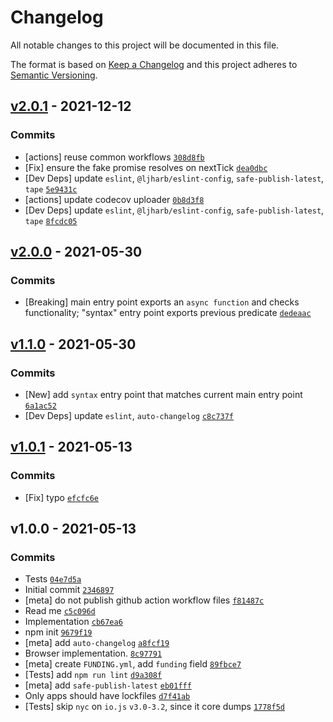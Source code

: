 # Changelog

All notable changes to this project will be documented in this file.

The format is based on [Keep a Changelog](https://keepachangelog.com/en/1.0.0/)
and this project adheres to
[Semantic Versioning](https://semver.org/spec/v2.0.0.html).

## [v2.0.1](https://github.com/inspect-js/has-dynamic-import/compare/v2.0.0...v2.0.1) - 2021-12-12

### Commits

- [actions] reuse common workflows
  [`308d8fb`](https://github.com/inspect-js/has-dynamic-import/commit/308d8fb4bc8e1330111da4df22be2c80b6e5f9f8)
- [Fix] ensure the fake promise resolves on nextTick
  [`dea0dbc`](https://github.com/inspect-js/has-dynamic-import/commit/dea0dbca11217c8d0b0ecbbee26b7e5ae649cef6)
- [Dev Deps] update `eslint`, `@ljharb/eslint-config`, `safe-publish-latest`,
  `tape`
  [`5e9431c`](https://github.com/inspect-js/has-dynamic-import/commit/5e9431cea8952bb65905beb1ec23c9f259c36247)
- [actions] update codecov uploader
  [`0b8d3f8`](https://github.com/inspect-js/has-dynamic-import/commit/0b8d3f87e7613976d353768fb45fad5a5ac3d7df)
- [Dev Deps] update `eslint`, `@ljharb/eslint-config`, `safe-publish-latest`,
  `tape`
  [`8fcdc05`](https://github.com/inspect-js/has-dynamic-import/commit/8fcdc055e32226fa8f76aea0ea0d13dff06e727b)

## [v2.0.0](https://github.com/inspect-js/has-dynamic-import/compare/v1.1.0...v2.0.0) - 2021-05-30

### Commits

- [Breaking] main entry point exports an `async function` and checks
  functionality; "syntax" entry point exports previous predicate
  [`dedeaac`](https://github.com/inspect-js/has-dynamic-import/commit/dedeaac1362eff8cf82485f22ed4e26ca79e8adf)

## [v1.1.0](https://github.com/inspect-js/has-dynamic-import/compare/v1.0.1...v1.1.0) - 2021-05-30

### Commits

- [New] add `syntax` entry point that matches current main entry point
  [`6a1ac52`](https://github.com/inspect-js/has-dynamic-import/commit/6a1ac5209ced527eea97e529b9b9de7752fa62b8)
- [Dev Deps] update `eslint`, `auto-changelog`
  [`c8c737f`](https://github.com/inspect-js/has-dynamic-import/commit/c8c737fc058eb96499e282bd4ed372490a2dcff9)

## [v1.0.1](https://github.com/inspect-js/has-dynamic-import/compare/v1.0.0...v1.0.1) - 2021-05-13

### Commits

- [Fix] typo
  [`efcfc6e`](https://github.com/inspect-js/has-dynamic-import/commit/efcfc6ea041db51d76f45002bd49513cf8252bea)

## v1.0.0 - 2021-05-13

### Commits

- Tests
  [`04e7d5a`](https://github.com/inspect-js/has-dynamic-import/commit/04e7d5a7e6bae48fc47b4c383f7d353ceab31ce3)
- Initial commit
  [`2346897`](https://github.com/inspect-js/has-dynamic-import/commit/234689702a12c0eb552693a3fcaa670278054703)
- [meta] do not publish github action workflow files
  [`f81487c`](https://github.com/inspect-js/has-dynamic-import/commit/f81487ce5c70407bff2aa15f7ebb291bb988de0f)
- Read me
  [`c5c096d`](https://github.com/inspect-js/has-dynamic-import/commit/c5c096deb76910954ead5c7b200ae55d66829d77)
- Implementation
  [`cb67ea6`](https://github.com/inspect-js/has-dynamic-import/commit/cb67ea6de3234bc19d5929315f3591b7599746c9)
- npm init
  [`9679f19`](https://github.com/inspect-js/has-dynamic-import/commit/9679f19a83dda19219c5f37c94673a937ace873b)
- [meta] add `auto-changelog`
  [`a8fcf19`](https://github.com/inspect-js/has-dynamic-import/commit/a8fcf19f0810f49f8c5152c7d8721cb8163c7c6d)
- Browser implementation.
  [`8c97791`](https://github.com/inspect-js/has-dynamic-import/commit/8c977914093b144a1d1f8e7cf1679f7e1b7b552b)
- [meta] create `FUNDING.yml`, add `funding` field
  [`89fbce7`](https://github.com/inspect-js/has-dynamic-import/commit/89fbce7387166451156dfb5ad4f591791346c349)
- [Tests] add `npm run lint`
  [`d9a308f`](https://github.com/inspect-js/has-dynamic-import/commit/d9a308f13ece4d5f89ebfbfa879ed6f19d5067e8)
- [meta] add `safe-publish-latest`
  [`eb01fff`](https://github.com/inspect-js/has-dynamic-import/commit/eb01fff88f3b2929e3c3b956ed5763d7495b913d)
- Only apps should have lockfiles
  [`d7f41ab`](https://github.com/inspect-js/has-dynamic-import/commit/d7f41ab00ae113fdd02a21287ddbf33602da5e93)
- [Tests] skip `nyc` on `io.js` `v3.0-3.2`, since it core dumps
  [`1778f5d`](https://github.com/inspect-js/has-dynamic-import/commit/1778f5d500855118e06adc9b5ccc12e382055218)
